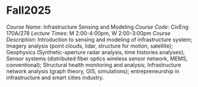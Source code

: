 # Fall2025
_Course Name_: Infrastructure Sensing and Modeling
_Course Code_: CivEng 170A/278
_Lecture Times_: M 2:00-4:00pm, W 2:00-3:00pm
_Course Description_: Introduction to sensing and modeling of infrastructure system; Imagery analysis (point clouds, lidar, structure for motion, satellite); Geophysics (Synthetic-aperture radar analysis, time histories analyses); Sensor systems (distributed fiber optics wireless sensor network, MEMS, conventional); Structural health monitoring and analysis; Infrastructure network analysis (graph theory, GIS, simulations); entrepreneurship in infrastructure and smart cities industry.
